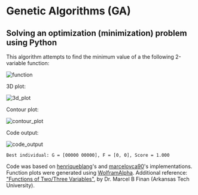 # Genetic Algorithms (GA)
## Solving an optimization (minimization) problem using Python

This algorithm attempts to find the minimum value of a the following 2-variable function:

![function](https://github.com/marcelovca90-inatel/C210/raw/master/ga-optimization-python/resources/function.gif)

3D plot:

![3d_plot](https://github.com/marcelovca90-inatel/C210/raw/master/ga-optimization-python/resources/3d_plot.gif)

Contour plot:

![contour_plot](https://github.com/marcelovca90-inatel/C210/raw/master/ga-optimization-python/resources/contour_plot.gif)

Code output:

![code_output](https://github.com/marcelovca90-inatel/C210/raw/master/ga-optimization-python/resources/code_output.png)

```
Best individual: G = [00000 00000], F = [0, 0], Score = 1.000
```

Code was based on [henriqueblang](https://github.com/henriqueblang/optimization-ga)'s and [marcelovca90](https://github.com/marcelovca90/codigos-inatel/tree/master/C210/ga-java)'s implementations. Function plots were generated using [WolframAlpha](https://www.wolframalpha.com/input/?i=plot+f%28x%2Cy%29%3Dx%5E2%2By%5E2%2C+x%3D-15+to+15%2C+y%3D-15+to+15). Additional reference: ["Functions of Two/Three Variables"](https://faculty.atu.edu/mfinan/2934/cal111.pdf), by Dr. Marcel B Finan (Arkansas Tech University).

